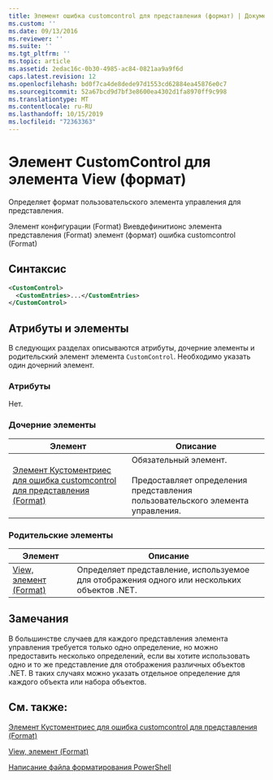```yaml
---
title: Элемент ошибка customcontrol для представления (формат) | Документация Майкрософт
ms.custom: ''
ms.date: 09/13/2016
ms.reviewer: ''
ms.suite: ''
ms.tgt_pltfrm: ''
ms.topic: article
ms.assetid: 2edac16c-0b30-4985-ac84-0821aa9a9f6d
caps.latest.revision: 12
ms.openlocfilehash: bd0f7ca4de8dede97d1553cd62884ea45876e0c7
ms.sourcegitcommit: 52a67bcd9d7bf3e8600ea4302d1fa8970ff9c998
ms.translationtype: MT
ms.contentlocale: ru-RU
ms.lasthandoff: 10/15/2019
ms.locfileid: "72363363"
---
```

# <a name="customcontrol-element-for-view-format"></a>Элемент CustomControl для элемента View (формат)

Определяет формат пользовательского элемента управления для представления.

Элемент конфигурации (Format) Виевдефинитионс элемента представления (Format) элемент (формат) ошибка customcontrol (Format)

## <a name="syntax"></a>Синтаксис

```xml
<CustomControl>
  <CustomEntries>...</CustomEntries>
</CustomControl>
```

## <a name="attributes-and-elements"></a>Атрибуты и элементы

В следующих разделах описываются атрибуты, дочерние элементы и родительский элемент элемента `CustomControl`. Необходимо указать один дочерний элемент.

### <a name="attributes"></a>Атрибуты

Нет.

### <a name="child-elements"></a>Дочерние элементы

|Элемент|Описание|
|-------------|-----------------|
|[Элемент Кустоментриес для ошибка customcontrol для представления (Format)](./customentries-element-for-customcontrol-for-view-format.md)|Обязательный элемент.<br /><br /> Предоставляет определения представления пользовательского элемента управления.|

### <a name="parent-elements"></a>Родительские элементы

|Элемент|Описание|
|-------------|-----------------|
|[View, элемент (Format)](./view-element-format.md)|Определяет представление, используемое для отображения одного или нескольких объектов .NET.|

## <a name="remarks"></a>Замечания

В большинстве случаев для каждого представления элемента управления требуется только одно определение, но можно предоставить несколько определений, если вы хотите использовать одно и то же представление для отображения различных объектов .NET. В таких случаях можно указать отдельное определение для каждого объекта или набора объектов.

## <a name="see-also"></a>См. также:

[Элемент Кустоментриес для ошибка customcontrol для представления (Format)](./customentries-element-for-customcontrol-for-view-format.md)

[View, элемент (Format)](./view-element-format.md)

[Написание файла форматирования PowerShell](./writing-a-powershell-formatting-file.md)
